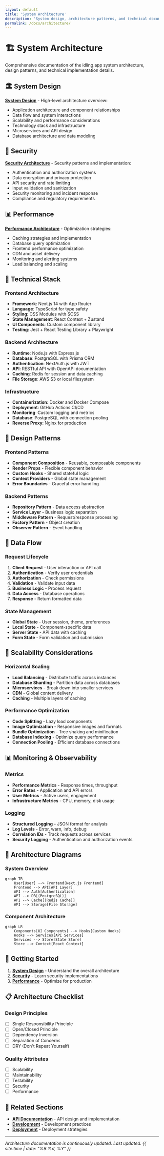 ```yaml
---
layout: default
title: 'System Architecture'
description: 'System design, architecture patterns, and technical documentation'
permalink: /docs/architecture/
---
```


# 🏗️ System Architecture

Comprehensive documentation of the idling.app system architecture, design patterns, and technical implementation details.

## 🏛️ System Design

**[System Design](system/)** - High-level architecture overview:

- Application architecture and component relationships
- Data flow and system interactions
- Scalability and performance considerations
- Technology stack and infrastructure
- Microservices and API design
- Database architecture and data modeling

## 🔐 Security

**[Security Architecture](security/)** - Security patterns and implementation:

- Authentication and authorization systems
- Data encryption and privacy protection
- API security and rate limiting
- Input validation and sanitization
- Security monitoring and incident response
- Compliance and regulatory requirements

## 📊 Performance

**[Performance Architecture](performance/)** - Optimization strategies:

- Caching strategies and implementation
- Database query optimization
- Frontend performance optimization
- CDN and asset delivery
- Monitoring and alerting systems
- Load balancing and scaling

## 🔧 Technical Stack

### Frontend Architecture

- **Framework**: Next.js 14 with App Router
- **Language**: TypeScript for type safety
- **Styling**: CSS Modules with SCSS
- **State Management**: React Context + Zustand
- **UI Components**: Custom component library
- **Testing**: Jest + React Testing Library + Playwright

### Backend Architecture

- **Runtime**: Node.js with Express.js
- **Database**: PostgreSQL with Prisma ORM
- **Authentication**: NextAuth.js with JWT
- **API**: RESTful API with OpenAPI documentation
- **Caching**: Redis for session and data caching
- **File Storage**: AWS S3 or local filesystem

### Infrastructure

- **Containerization**: Docker and Docker Compose
- **Deployment**: GitHub Actions CI/CD
- **Monitoring**: Custom logging and metrics
- **Database**: PostgreSQL with connection pooling
- **Reverse Proxy**: Nginx for production

## 📐 Design Patterns

### Frontend Patterns

- **Component Composition** - Reusable, composable components
- **Render Props** - Flexible component behavior
- **Custom Hooks** - Shared stateful logic
- **Context Providers** - Global state management
- **Error Boundaries** - Graceful error handling

### Backend Patterns

- **Repository Pattern** - Data access abstraction
- **Service Layer** - Business logic separation
- **Middleware Pattern** - Request/response processing
- **Factory Pattern** - Object creation
- **Observer Pattern** - Event handling

## 🔄 Data Flow

### Request Lifecycle

1. **Client Request** - User interaction or API call
2. **Authentication** - Verify user credentials
3. **Authorization** - Check permissions
4. **Validation** - Validate input data
5. **Business Logic** - Process request
6. **Data Access** - Database operations
7. **Response** - Return formatted data

### State Management

- **Global State** - User session, theme, preferences
- **Local State** - Component-specific data
- **Server State** - API data with caching
- **Form State** - Form validation and submission

## 🚀 Scalability Considerations

### Horizontal Scaling

- **Load Balancing** - Distribute traffic across instances
- **Database Sharding** - Partition data across databases
- **Microservices** - Break down into smaller services
- **CDN** - Global content delivery
- **Caching** - Multiple layers of caching

### Performance Optimization

- **Code Splitting** - Lazy load components
- **Image Optimization** - Responsive images and formats
- **Bundle Optimization** - Tree shaking and minification
- **Database Indexing** - Optimize query performance
- **Connection Pooling** - Efficient database connections

## 📊 Monitoring & Observability

### Metrics

- **Performance Metrics** - Response times, throughput
- **Error Rates** - Application and API errors
- **User Metrics** - Active users, engagement
- **Infrastructure Metrics** - CPU, memory, disk usage

### Logging

- **Structured Logging** - JSON format for analysis
- **Log Levels** - Error, warn, info, debug
- **Correlation IDs** - Track requests across services
- **Security Logging** - Authentication and authorization events

## 🔗 Architecture Diagrams

### System Overview

```mermaid
graph TB
    User[User] --> Frontend[Next.js Frontend]
    Frontend --> API[API Layer]
    API --> Auth[Authentication]
    API --> DB[(PostgreSQL)]
    API --> Cache[(Redis Cache)]
    API --> Storage[File Storage]
```

### Component Architecture

```mermaid
graph LR
    Components[UI Components] --> Hooks[Custom Hooks]
    Hooks --> Services[API Services]
    Services --> Store[State Store]
    Store --> Context[React Context]
```

## 🚀 Getting Started

1. **[System Design](system/)** - Understand the overall architecture
2. **[Security](security/)** - Learn security implementations
3. **[Performance](performance/)** - Optimize for production

## 📋 Architecture Checklist

### Design Principles

- [ ] Single Responsibility Principle
- [ ] Open/Closed Principle
- [ ] Dependency Inversion
- [ ] Separation of Concerns
- [ ] DRY (Don't Repeat Yourself)

### Quality Attributes

- [ ] Scalability
- [ ] Maintainability
- [ ] Testability
- [ ] Security
- [ ] Performance

## 🔗 Related Sections

- **[API Documentation](../api/)** - API design and implementation
- **[Development](../../dev/)** - Development practices
- **[Deployment](../deployment/)** - Deployment strategies

---

_Architecture documentation is continuously updated. Last updated: {{ site.time | date: "%B %d, %Y" }}_
